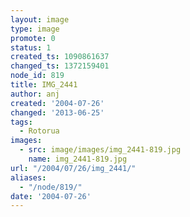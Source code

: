 ```yaml
---
layout: image
type: image
promote: 0
status: 1
created_ts: 1090861637
changed_ts: 1372159401
node_id: 819
title: IMG_2441
author: anj
created: '2004-07-26'
changed: '2013-06-25'
tags:
  - Rotorua
images:
  - src: image/images/img_2441-819.jpg
    name: img_2441-819.jpg
url: "/2004/07/26/img_2441/"
aliases:
  - "/node/819/"
date: '2004-07-26'
---
```


